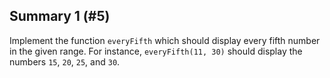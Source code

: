 ## Summary 1 (#5)

Implement the function `everyFifth` which should display every fifth number
in the given range. For instance, `everyFifth(11, 30)` should display the
numbers `15`, `20`, `25`, and `30`.
